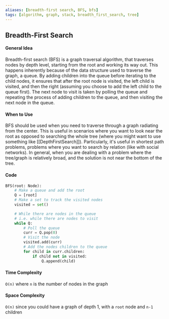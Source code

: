 ```yaml
---
aliases: [breadth-first search, BFS, bfs]
tags: [algorithm, graph, stack, breadth_first_search, tree]
---
```


## Breadth-First Search

#### General Idea
Breadth-first search (BFS) is a graph traversal algorithm, that traverses nodes by depth level, starting from the root and working its way out. This happens inherently because of the data structure used to traverse the graph, a queue. By adding children into the queue before iterating to the child nodes, it ensures that after the root node is visited, the left child is visited, and then the right (assuming you choose to add the left child to the queue first). The next node to visit is taken by polling the queue and repeating the process of adding children to the queue, and then visiting the next node in the queue.

#### When to Use
BFS should be used when you need to traverse through a graph radiating from the center. This is useful in scenarios where you want to look near the root as opposed to searching the whole tree (where you might want to use something like [[DepthFirstSearch]]). Particularly, it's useful in shortest path problems, problems where you want to search by relation (like with social networks). In general, when you are dealing with a problem where the tree/graph is relatively broad, and the solution is not near the bottom of the tree. 

#### Code
```python
BFS(root: Node):
	# Make a queue and add the root 
	Q = [root]
	# Make a set to track the visited nodes
	visited = set()

	# While there are nodes in the queue
	# i.e. while there are nodes to visit
	while Q:
		# Poll the queue
		curr = Q.pop(0)
		# Visit the node
		visited.add(curr)
		# Add the nodes children to the queue
		for child in curr.children:
			if child not in visited:
				Q.append(child)

```

#### Time Complexity
`O(n)` where `n` is the number of nodes in the graph

#### Space Complexity 
`O(n)` since you could have a graph of depth 1, with a `root` node and `n-1` children